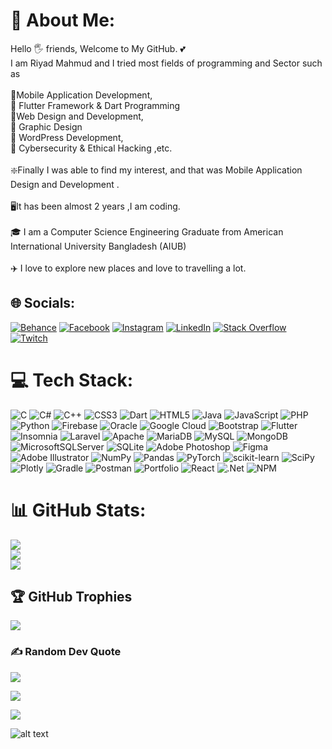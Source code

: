 

# 💫 About Me:
Hello 🖐️ friends, Welcome to My GitHub. 💕<br>I am Riyad Mahmud and I tried most fields of programming and Sector  such as  <br><br>🔰Mobile Application Development, <br>🔰 Flutter  Framework & Dart Programming<br>🔰Web Design and Development, <br>🔰 Graphic Design<br>🔰 WordPress Development,<br>🔰 Cybersecurity & Ethical Hacking ,etc.<br><br>❇️Finally I was able to find my interest, and that was Mobile Application Design and Development . <br><br>🖥️It has been almost 2 years ,I am coding.<br><br>🎓 I am a Computer Science  Engineering Graduate from American International University Bangladesh (AIUB)<br><br> ✈️ I love to explore new places and love to travelling a lot.


## 🌐 Socials:
[![Behance](https://img.shields.io/badge/Behance-1769ff?logo=behance&logoColor=white)](https://behance.net/Scribbleriyad) [![Facebook](https://img.shields.io/badge/Facebook-%231877F2.svg?logo=Facebook&logoColor=white)](https://facebook.com/scribbleriyad) [![Instagram](https://img.shields.io/badge/Instagram-%23E4405F.svg?logo=Instagram&logoColor=white)](https://instagram.com/scribble_riyad) [![LinkedIn](https://img.shields.io/badge/LinkedIn-%230077B5.svg?logo=linkedin&logoColor=white)](https://linkedin.com/in/md-riyad-mahmud-292385182) [![Stack Overflow](https://img.shields.io/badge/-Stackoverflow-FE7A16?logo=stack-overflow&logoColor=white)](https://stackoverflow.com/users/14624950/scribble-riyad) [![Twitch](https://img.shields.io/badge/Twitch-%239146FF.svg?logo=Twitch&logoColor=white)](https://twitch.tv/ScribbleRiyad) 

# 💻 Tech Stack:
![C](https://img.shields.io/badge/c-%2300599C.svg?style=flat-square&logo=c&logoColor=white) ![C#](https://img.shields.io/badge/c%23-%23239120.svg?style=flat-square&logo=c-sharp&logoColor=white) ![C++](https://img.shields.io/badge/c++-%2300599C.svg?style=flat-square&logo=c%2B%2B&logoColor=white) ![CSS3](https://img.shields.io/badge/css3-%231572B6.svg?style=flat-square&logo=css3&logoColor=white) ![Dart](https://img.shields.io/badge/dart-%230175C2.svg?style=flat-square&logo=dart&logoColor=white) ![HTML5](https://img.shields.io/badge/html5-%23E34F26.svg?style=flat-square&logo=html5&logoColor=white) ![Java](https://img.shields.io/badge/java-%23ED8B00.svg?style=flat-square&logo=java&logoColor=white) ![JavaScript](https://img.shields.io/badge/javascript-%23323330.svg?style=flat-square&logo=javascript&logoColor=%23F7DF1E) ![PHP](https://img.shields.io/badge/php-%23777BB4.svg?style=flat-square&logo=php&logoColor=white) ![Python](https://img.shields.io/badge/python-3670A0?style=flat-square&logo=python&logoColor=ffdd54) ![Firebase](https://img.shields.io/badge/firebase-%23039BE5.svg?style=flat-square&logo=firebase) ![Oracle](https://img.shields.io/badge/Oracle-F80000?style=flat-square&logo=oracle&logoColor=white) ![Google Cloud](https://img.shields.io/badge/Google%20Cloud-%234285F4.svg?style=flat-square&logo=google-cloud&logoColor=white) ![Bootstrap](https://img.shields.io/badge/bootstrap-%23563D7C.svg?style=flat-square&logo=bootstrap&logoColor=white) ![Flutter](https://img.shields.io/badge/Flutter-%2302569B.svg?style=flat-square&logo=Flutter&logoColor=white) ![Insomnia](https://img.shields.io/badge/Insomnia-black?style=flat-square&logo=insomnia&logoColor=5849BE) ![Laravel](https://img.shields.io/badge/laravel-%23FF2D20.svg?style=flat-square&logo=laravel&logoColor=white) ![Apache](https://img.shields.io/badge/apache-%23D42029.svg?style=flat-square&logo=apache&logoColor=white) ![MariaDB](https://img.shields.io/badge/MariaDB-003545?style=flat-square&logo=mariadb&logoColor=white) ![MySQL](https://img.shields.io/badge/mysql-%2300f.svg?style=flat-square&logo=mysql&logoColor=white) ![MongoDB](https://img.shields.io/badge/MongoDB-%234ea94b.svg?style=flat-square&logo=mongodb&logoColor=white) ![MicrosoftSQLServer](https://img.shields.io/badge/Microsoft%20SQL%20Sever-CC2927?style=flat-square&logo=microsoft%20sql%20server&logoColor=white) ![SQLite](https://img.shields.io/badge/sqlite-%2307405e.svg?style=flat-square&logo=sqlite&logoColor=white) ![Adobe Photoshop](https://img.shields.io/badge/adobephotoshop-%2331A8FF.svg?style=flat-square&logo=adobephotoshop&logoColor=white) 	![Figma](https://img.shields.io/badge/figma-%23F24E1E.svg?style=flat-square&logo=figma&logoColor=white) ![Adobe Illustrator](https://img.shields.io/badge/adobeillustrator-%23FF9A00.svg?style=flat-square&logo=adobeillustrator&logoColor=white) ![NumPy](https://img.shields.io/badge/numpy-%23013243.svg?style=flat-square&logo=numpy&logoColor=white) ![Pandas](https://img.shields.io/badge/pandas-%23150458.svg?style=flat-square&logo=pandas&logoColor=white) ![PyTorch](https://img.shields.io/badge/PyTorch-%23EE4C2C.svg?style=flat-square&logo=PyTorch&logoColor=white) ![scikit-learn](https://img.shields.io/badge/scikit--learn-%23F7931E.svg?style=flat-square&logo=scikit-learn&logoColor=white) ![SciPy](https://img.shields.io/badge/SciPy-%230C55A5.svg?style=flat-square&logo=scipy&logoColor=%white) ![Plotly](https://img.shields.io/badge/Plotly-%233F4F75.svg?style=flat-square&logo=plotly&logoColor=white) ![Gradle](https://img.shields.io/badge/Gradle-02303A.svg?style=flat-square&logo=Gradle&logoColor=white) ![Postman](https://img.shields.io/badge/Postman-FF6C37?style=flat-square&logo=postman&logoColor=white) ![Portfolio](https://img.shields.io/badge/Portfolio-%23000000.svg?style=flat-square&logo=firefox&logoColor=#FF7139) ![React](https://img.shields.io/badge/react-%2320232a.svg?style=flat-square&logo=react&logoColor=%2361DAFB) ![.Net](https://img.shields.io/badge/.NET-5C2D91?style=flat-square&logo=.net&logoColor=white) ![NPM](https://img.shields.io/badge/NPM-%23000000.svg?style=flat-square&logo=npm&logoColor=white)
# 📊 GitHub Stats:
![](https://github-readme-stats.vercel.app/api?username=ScribbleRiyad&theme=jolly&hide_border=false&include_all_commits=true&count_private=true)<br/>
![](https://github-readme-streak-stats.herokuapp.com/?user=ScribbleRiyad&theme=jolly&hide_border=false)<br/>
![](https://github-readme-stats.vercel.app/api/top-langs/?username=ScribbleRiyad&theme=jolly&hide_border=false&include_all_commits=true&count_private=true&layout=compact)

## 🏆 GitHub Trophies
![](https://github-profile-trophy.vercel.app/?username=ScribbleRiyad&theme=discord&no-frame=false&no-bg=false&margin-w=4)

### ✍️ Random Dev Quote
![](https://quotes-github-readme.vercel.app/api?type=horizontal&theme=radical)





[![](https://visitcount.itsvg.in/api?id=ScribbleRiyad&icon=8&color=0)](https://visitcount.itsvg.in)

<img src="https://i.ibb.co/j6zRyzk/scribble-logo-animation.gif"/>

![alt text](./images/bottom.svg)
